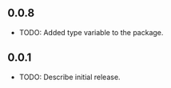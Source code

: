 ## 0.0.8
* TODO: Added type variable to the package.

## 0.0.1

* TODO: Describe initial release.


